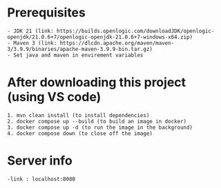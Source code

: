 # Prerequisites
	- JDK 21 (link: https://builds.openlogic.com/downloadJDK/openlogic-openjdk/21.0.6+7/openlogic-openjdk-21.0.6+7-windows-x64.zip)
	- Maven 3 (link: https://dlcdn.apache.org/maven/maven-3/3.9.9/binaries/apache-maven-3.9.9-bin.tar.gz)
	- Set java and maven in envirement variables

# After downloading this project (using VS code)
	1. mvn clean install (to install dependencies)
	2. docker compose up --build (to build an image in docker) 
	3. docker compose up -d (to run the image in the background)
	4. docker compose down (to close off the image)

# Server info 
	-link : localhost:8080
